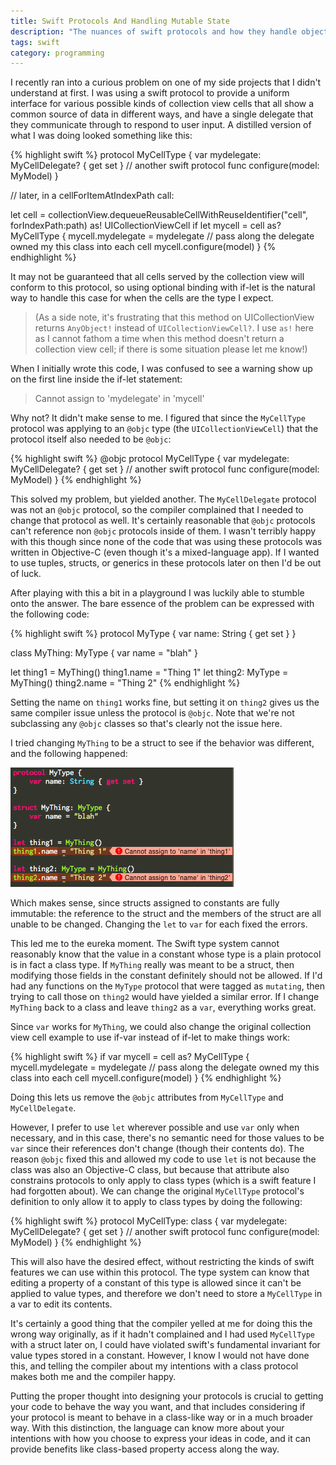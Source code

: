 ```yaml
---
title: Swift Protocols And Handling Mutable State
description: "The nuances of swift protocols and how they handle object and value types."
tags: swift
category: programming
---
```


I recently ran into a curious problem on one of my side projects that I didn't understand at first. I was using a swift protocol to provide a uniform interface for various possible kinds of collection view cells that all show a common source of data in different ways, and have a single delegate that they communicate through to respond to user input. A distilled version of what I was doing looked something like this:

{% highlight swift %}
protocol MyCellType {
    var mydelegate: MyCellDelegate? { get set } // another swift protocol
    func configure(model: MyModel)
}

// later, in a cellForItemAtIndexPath call:

let cell = collectionView.dequeueReusableCellWithReuseIdentifier("cell", forIndexPath:path) as! UICollectionViewCell
if let mycell = cell as? MyCellType {
    mycell.mydelegate = mydelegate // pass along the delegate owned my this class into each cell
    mycell.configure(model)
}
{% endhighlight %}

It may not be guaranteed that all cells served by the collection view will conform to this protocol, so using optional binding with if-let is the natural way to handle this case for when the cells are the type I expect.

> (As a side note, it's frustrating that this method on UICollectionView returns `AnyObject!`  instead of `UICollectionViewCell?`. I use `as!` here as I cannot fathom a time when this method doesn't return a collection view cell; if there is some situation please let me know!)

When I initially wrote this code, I was confused to see a warning show up on the first line inside the if-let statement:

> Cannot assign to 'mydelegate' in 'mycell'

Why not? It didn't make sense to me. I figured that since the `MyCellType` protocol was applying to an `@objc` type (the `UICollectionViewCell`) that the protocol itself also needed to be `@objc`:

{% highlight swift %}
@objc protocol MyCellType {
    var mydelegate: MyCellDelegate? { get set } // another swift protocol
    func configure(model: MyModel)
}
{% endhighlight %}

This solved my problem, but yielded another. The `MyCellDelegate` protocol was not an `@objc` protocol, so the compiler complained that I needed to change that protocol as well. It's certainly reasonable that `@objc` protocols can't reference non `@objc` protocols inside of them. I wasn't terribly happy with this though since none of the code that was using these protocols was written in Objective-C (even though it's a mixed-language app). If I wanted to use tuples, structs, or generics in these protocols later on then I'd be out of luck.

After playing with this a bit in a playground I was luckily able to stumble onto the answer. The bare essence of the problem can be expressed with the following code:

{% highlight swift %}
protocol MyType {
    var name: String { get set }
}

class MyThing: MyType {
    var name = "blah"
}

let thing1 = MyThing()
thing1.name = "Thing 1"
let thing2: MyType = MyThing()
thing2.name = "Thing 2"
{% endhighlight %}

Setting the name on `thing1` works fine, but setting it on `thing2` gives us the same compiler issue unless the protocol is `@objc`. Note that we're not subclassing any `@objc` classes so that's clearly not the issue here.

I tried changing `MyThing` to be a struct to see if the behavior was different, and the following happened:

![Cannot assign to 'name' in 'thing1'. Cannot assign to 'name' in 'thing2'](/images/protocol-1.png)

Which makes sense, since structs assigned to constants are fully immutable: the reference to the struct and the members of the struct are all unable to be changed. Changing the `let` to `var` for each fixed the errors.

This led me to the eureka moment. The Swift type system cannot reasonably know that the value in a constant whose type is a plain protocol is in fact a class type. If `MyThing` really was meant to be a struct, then modifying those fields in the constant definitely should not be allowed. If I'd had any functions on the `MyType` protocol that were tagged as `mutating`, then trying to call those on `thing2` would have yielded a similar error. If I change `MyThing` back to a class and leave `thing2` as a `var`, everything works great.

Since `var` works for `MyThing`, we could also change the original collection view cell example to use if-var instead of if-let to make things work:

{% highlight swift %}
if var mycell = cell as? MyCellType {
    mycell.mydelegate = mydelegate // pass along the delegate owned my this class into each cell
    mycell.configure(model)
}
{% endhighlight %}

Doing this lets us remove the `@objc` attributes from `MyCellType` and `MyCellDelegate`.

However, I prefer to use `let` wherever possible and use `var` only when necessary, and in this case, there's no semantic need for those values to be `var` since their references don't change (though their contents do).  The reason `@objc` fixed this and allowed my code to use `let` is not because the class was also an Objective-C class, but because that attribute also constrains protocols to only apply to class types (which is a swift feature I had forgotten about). We can change the original `MyCellType` protocol's definition to only allow it to apply to class types by doing the following:

{% highlight swift %}
protocol MyCellType: class {
    var mydelegate: MyCellDelegate? { get set } // another swift protocol
    func configure(model: MyModel)
}
{% endhighlight %}

This will also have the desired effect, without restricting the kinds of swift features we can use within this protocol. The type system can know that editing a property of a constant of this type is allowed since it can't be applied to value types, and therefore we don't need to store a `MyCellType` in a var to edit its contents.

It's certainly a good thing that the compiler yelled at me for doing this the wrong way originally, as if it hadn't complained and I had used `MyCellType` with a struct later on, I could have violated swift's fundamental invariant for value types stored in a constant. However, I know I would not have done this, and telling the compiler about my intentions with a class protocol makes both me and the compiler happy.

Putting the proper thought into designing your protocols is crucial to getting your code to behave the way you want, and that includes considering if your protocol is meant to behave in a class-like way or in a much broader way. With this distinction, the language can know more about your intentions with how you choose to express your ideas in code, and it can provide benefits like class-based property access along the way.
